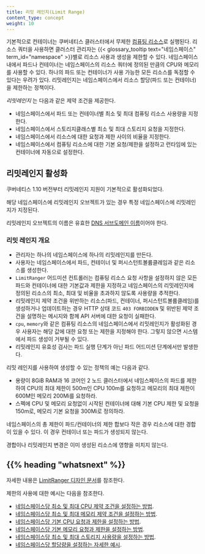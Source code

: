 ```yaml
---
title: 리밋 레인지(Limit Range)
content_type: concept
weight: 10
---
```


<!-- overview -->

기본적으로 컨테이너는 쿠버네티스 클러스터에서 무제한 [컴퓨팅 리소스](/docs/user-guide/compute-resources)로 실행된다.
리소스 쿼터을 사용하면 클러스터 관리자는 {{< glossary_tooltip text="네임스페이스" term_id="namespace" >}}별로 리소스 사용과 생성을 제한할 수 있다.
네임스페이스 내에서 파드나 컨테이너는 네임스페이스의 리소스 쿼터에 정의된 만큼의 CPU와 메모리를 사용할 수 있다. 하나의 파드 또는 컨테이너가 사용 가능한 모든 리소스를 독점할 수 있다는 우려가 있다. 리밋레인지는 네임스페이스에서 리소스 할당(파드 또는 컨테이너)을 제한하는 정책이다.




<!-- body -->

_리밋레인지_ 는 다음과 같은 제약 조건을 제공한다.

- 네임스페이스에서 파드 또는 컨테이너별 최소 및 최대 컴퓨팅 리소스 사용량을 지정한다.
- 네임스페이스에서 스토리지클래스별 최소 및 최대 스토리지 요청을 지정한다.
- 네임스페이스에서 리소스에 대한 요청과 제한 사이의 비율을 지정한다.
- 네임스페이스에서 컴퓨팅 리소스에 대한 기본 요청/제한을 설정하고 런타임에 있는 컨테이너에 자동으로 설정한다.

## 리밋레인지 활성화

쿠버네티스 1.10 버전부터 리밋레인지 지원이 기본적으로 활성화되었다.

해당 네임스페이스에 리밋레인지 오브젝트가 있는 경우
특정 네임스페이스에 리밋레인지가 지정된다.

리밋레인지 오브젝트의 이름은 유효한
[DNS 서브도메인 이름](/ko/docs/concepts/overview/working-with-objects/names/#dns-서브도메인-이름)이어야 한다.

### 리밋 레인지 개요

- 관리자는 하나의 네임스페이스에 하나의 리밋레인지를 만든다.
- 사용자는 네임스페이스에서 파드, 컨테이너 및 퍼시스턴트볼륨클레임과 같은 리소스를 생성한다.
- `LimitRanger` 어드미션 컨트롤러는 컴퓨팅 리소스 요청 사항을 설정하지 않은 모든 파드와 컨테이너에 대한 기본값과 제한을 지정하고 네임스페이스의 리밋레인지에 정의된 리소스의 최소, 최대 및 비율을 초과하지 않도록 사용량을 추적한다.
- 리밋레인지 제약 조건을 위반하는 리소스(파드, 컨테이너, 퍼시스턴트볼륨클레임)를 생성하거나 업데이트하는 경우 HTTP 상태 코드 `403 FORBIDDEN` 및 위반된 제약 조건을 설명하는 메시지와 함께 API 서버에 대한 요청이 실패한다.
- `cpu`, `memory`와 같은 컴퓨팅 리소스의 네임스페이스에서 리밋레인지가 활성화된 경우 사용자는 해당 값에
  대한 요청 또는 제한을 지정해야 한다. 그렇지 않으면 시스템에서 파드 생성이 거부될 수 있다.
- 리밋레인지 유효성 검사는 파드 실행 단계가 아닌 파드 어드미션 단계에서만 발생한다.

리밋 레인지를 사용하여 생성할 수 있는 정책의 예는 다음과 같다.

- 용량이 8GiB RAM과 16 코어인 2 노드 클러스터에서 네임스페이스의 파드를 제한하여 CPU의 최대 제한이 500m인 CPU 100m를 요청하고 메모리의 최대 제한이 600M인 메모리 200Mi를 요청하라.
- 스펙에 CPU 및 메모리 요청없이 시작된 컨테이너에 대해 기본 CPU 제한 및 요청을 150m로, 메모리 기본 요청을 300Mi로 정의하라.

네임스페이스의 총 제한이 파드/컨테이너의 제한 합보다 작은 경우 리소스에 대한 경합이 있을 수 있다.
이 경우 컨테이너 또는 파드가 생성되지 않는다.

경합이나 리밋레인지 변경은 이미 생성된 리소스에 영향을 미치지 않는다.



## {{% heading "whatsnext" %}}


자세한 내용은 [LimitRanger 디자인 문서](https://git.k8s.io/community/contributors/design-proposals/resource-management/admission_control_limit_range.md)를 참조한다.

제한의 사용에 대한 예시는 다음을 참조한다.

- [네임스페이스당 최소 및 최대 CPU 제약 조건을 설정하는 방법](/ko/docs/tasks/administer-cluster/manage-resources/cpu-constraint-namespace/).
- [네임스페이스당 최소 및 최대 메모리 제약 조건을 설정하는 방법](/ko/docs/tasks/administer-cluster/manage-resources/memory-constraint-namespace/).
- [네임스페이스당 기본 CPU 요청과 제한을 설정하는 방법](/ko/docs/tasks/administer-cluster/manage-resources/cpu-default-namespace/).
- [네임스페이스당 기본 메모리 요청과 제한을 설정하는 방법](/ko/docs/tasks/administer-cluster/manage-resources/memory-default-namespace/).
- [네임스페이스당 최소 및 최대 스토리지 사용량을 설정하는 방법](/docs/tasks/administer-cluster/limit-storage-consumption/#limitrange-to-limit-requests-for-storage).
- [네임스페이스당 할당량을 설정하는 자세한 예시](/ko/docs/tasks/administer-cluster/manage-resources/quota-memory-cpu-namespace/).


